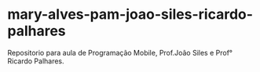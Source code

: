 # mary-alves-pam-joao-siles-ricardo-palhares
Repositorio para aula de Programação Mobile, Prof.João Siles e Prof° Ricardo Palhares.
